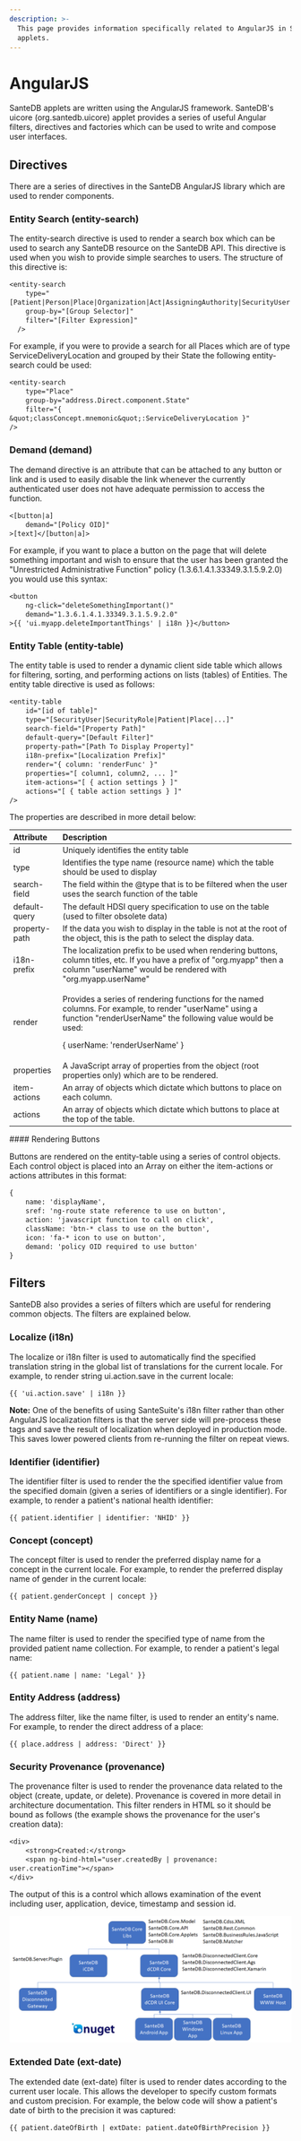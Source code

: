 ```yaml
---
description: >-
  This page provides information specifically related to AngularJS in SanteDB
  applets.
---
```


# AngularJS

SanteDB applets are written using the AngularJS framework. SanteDB's uicore \(org.santedb.uicore\) applet provides a series of useful Angular filters, directives and factories which can be used to write and compose user interfaces.

## Directives

There are a series of directives in the SanteDB AngularJS library which are used to render components.

### Entity Search \(entity-search\)

The entity-search directive is used to render a search box which can be used to search any SanteDB resource on the SanteDB API. This directive is used when you wish to provide simple searches to users. The structure of this directive is:

```text
<entity-search
    type="[Patient|Person|Place|Organization|Act|AssigningAuthority|SecurityUser|..]"
    group-by="[Group Selector]"
    filter="[Filter Expression]"
  />  
```

For example, if you were to provide a search for all Places which are of type ServiceDeliveryLocation and grouped by their State the following entity-search could be used:

```text
<entity-search
    type="Place"
    group-by="address.Direct.component.State"
    filter="{ &quot;classConcept.mnemonic&quot;:ServiceDeliveryLocation }"
/>
```

### Demand \(demand\)

The demand directive is an attribute that can be attached to any button or link and is used to easily disable the link whenever the currently authenticated user does not have adequate permission to access the function.

```text
<[button|a]
    demand="[Policy OID]"
>[text]</[button|a]>
```

For example, if you want to place a button on the page that will delete something important and wish to ensure that the user has been granted the "Unrestricted Administrative Function" policy \(1.3.6.1.4.1.33349.3.1.5.9.2.0\) you would use this syntax:

```text
<button
    ng-click="deleteSomethingImportant()"
    demand="1.3.6.1.4.1.33349.3.1.5.9.2.0"
>{{ 'ui.myapp.deleteImportantThings' | i18n }}</button>
```

### Entity Table \(entity-table\)

The entity table is used to render a dynamic client side table which allows for filtering, sorting, and performing actions on lists \(tables\) of Entities. The entity table directive is used as follows:

```text
<entity-table
    id="[id of table]"
    type="[SecurityUser|SecurityRole|Patient|Place|...]"
    search-field="[Property Path]"
    default-query="[Default Filter]"
    property-path="[Path To Display Property]"
    i18n-prefix="[Localization Prefix]"
    render="{ column: 'renderFunc' }"
    properties="[ column1, column2, ... ]"
    item-actions="[ { action settings } ]"
    actions="[ { table action settings } ]"
/>
```

The properties are described in more detail below:

<table>
  <thead>
    <tr>
      <th style="text-align:left">Attribute</th>
      <th style="text-align:left">Description</th>
    </tr>
  </thead>
  <tbody>
    <tr>
      <td style="text-align:left">id</td>
      <td style="text-align:left">Uniquely identifies the entity table</td>
    </tr>
    <tr>
      <td style="text-align:left">type</td>
      <td style="text-align:left">Identifies the type name (resource name) which the table should be used
        to display</td>
    </tr>
    <tr>
      <td style="text-align:left">search-field</td>
      <td style="text-align:left">The field within the @type that is to be filtered when the user uses the
        search function of the table</td>
    </tr>
    <tr>
      <td style="text-align:left">default-query</td>
      <td style="text-align:left">The default HDSI query specification to use on the table (used to filter
        obsolete data)</td>
    </tr>
    <tr>
      <td style="text-align:left">property-path</td>
      <td style="text-align:left">If the data you wish to display in the table is not at the root of the
        object, this is the path to select the display data.</td>
    </tr>
    <tr>
      <td style="text-align:left">i18n-prefix</td>
      <td style="text-align:left">The localization prefix to be used when rendering buttons, column titles,
        etc. If you have a prefix of &quot;org.myapp&quot; then a column &quot;userName&quot;
        would be rendered with &quot;org.myapp.userName&quot;</td>
    </tr>
    <tr>
      <td style="text-align:left">render</td>
      <td style="text-align:left">
        <p>Provides a series of rendering functions for the named columns. For example,
          to render &quot;userName&quot; using a function &quot;renderUserName&quot;
          the following value would be used:</p>
        <p>{ userName: &apos;renderUserName&apos; }</p>
      </td>
    </tr>
    <tr>
      <td style="text-align:left">properties</td>
      <td style="text-align:left">A JavaScript array of properties from the object (root properties only)
        which are to be rendered.</td>
    </tr>
    <tr>
      <td style="text-align:left">item-actions</td>
      <td style="text-align:left">An array of objects which dictate which buttons to place on each column.</td>
    </tr>
    <tr>
      <td style="text-align:left">actions</td>
      <td style="text-align:left">An array of objects which dictate which buttons to place at the top of
        the table.</td>
    </tr>
  </tbody>
</table>#### Rendering Buttons

Buttons are rendered on the entity-table using a series of control objects. Each control object is placed into an Array on either the item-actions or actions attributes in this format:

```text
{
    name: 'displayName',
    sref: 'ng-route state reference to use on button',
    action: 'javascript function to call on click',
    className: 'btn-* class to use on the button',
    icon: 'fa-* icon to use on button',
    demand: 'policy OID required to use button'
}
```

## Filters

SanteDB also provides a series of filters which are useful for rendering common objects. The filters are explained below.

### Localize \(i18n\)

The localize or i18n filter is used to automatically find the specified translation string in the global list of translations for the current locale. For example, to render string ui.action.save in the current locale:

```text
{{ 'ui.action.save' | i18n }}
```

**Note:** One of the benefits of using SanteSuite's i18n filter rather than other AngularJS localization filters is that the server side will pre-process these tags and save the result of localization when deployed in production mode. This saves lower powered clients from re-running the filter on repeat views.

### Identifier \(identifier\)

The identifier filter is used to render the the specified identifier value from the specified domain \(given a series of identifiers or a single identifier\). For example, to render a patient's national health identifier:

```text
{{ patient.identifier | identifier: 'NHID' }}
```

### Concept \(concept\)

The concept filter is used to render the preferred display name for a concept in the current locale. For example, to render the preferred display name of gender in the current locale:

```text
{{ patient.genderConcept | concept }}
```

### Entity Name \(name\)

The name filter is used to render the specified type of name from the provided patient name collection. For example, to render a patient's legal name:

```text
{{ patient.name | name: 'Legal' }}
```

### Entity Address \(address\)

The address filter, like the name filter, is used to render an entity's name. For example, to render the direct address of a place:

```text
{{ place.address | address: 'Direct' }}
```

### Security Provenance \(provenance\)

The provenance filter is used to render the provenance data related to the object \(create, update, or delete\). Provenance is covered in more detail in architecture documentation. This filter renders in HTML so it should be bound as follows \(the example shows the provenance for the user's creation data\):

```markup
<div>
    <strong>Created:</strong>
    <span ng-bind-html="user.createdBy | provenance: user.creationTime"></span>
</div>
```

The output of this is a control which allows examination of the event including user, application, device, timestamp and session id.

![Rendering of the Provenance Filter](../../../.gitbook/assets/image%20%2814%29.png)

### Extended Date \(ext-date\)

The extended date \(ext-date\) filter is used to render dates according to the current user locale. This allows the developer to specify custom formats and custom precision. For example, the below code will show a patient's date of birth to the precision it was captured:

```text
{{ patient.dateOfBirth | extDate: patient.dateOfBirthPrecision }}
```



